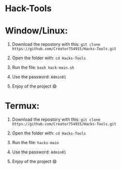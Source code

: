 # Hack-Tools


# Window/Linux:

1) Download the repostory with this: ```git clone https://github.com/Creator754915/Hacks-Tools.git```

2) Open the folder with: ```cd Hacks-Tools```

3) Run the file: ```bash hack-main.sh```

4) Use the password: ```Admin01```

5) Enjoy of the project 😄


# Termux:

1) Download the repostory with this: ```git clone https://github.com/Creator754915/Hacks-Tools.git```

2) Open the folder with: ```cd Hacks-Tools```

3) Run the file: ```hacks-main```

4) Use the password: ```Admin01```

5) Enjoy of the project 😄
